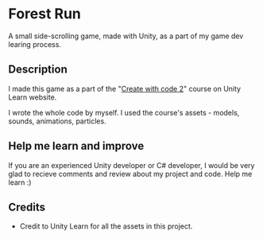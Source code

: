 # Forest Run
A small side-scrolling game, made with Unity, as a part of my game dev learing process.

<!-- [My game on Unity Play](https://play.unity.com/mg/other/) -->

## Description
I made this game as a part of the "[Create with code 2](https://learn.unity.com/project/unit-3-sound-and-effects)" course on Unity Learn website.

I wrote the whole code by myself. I used the course's assets - models, sounds, animations, particles.

## Help me learn and improve
If you are an experienced Unity developer or C# developer, I would be very glad to recieve comments and review about my project and code. Help me learn :)

## Credits
* Credit to Unity Learn for all the assets in this project.



